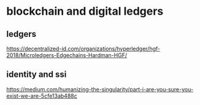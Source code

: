 # blockchain and digital ledgers

## ledgers
https://decentralized-id.com/organizations/hyperledger/hgf-2018/Microledgers-Edgechains-Hardman-HGF/  

## identity and ssi
https://medium.com/humanizing-the-singularity/part-i-are-you-sure-you-exist-we-are-5cfe13ab488c  
